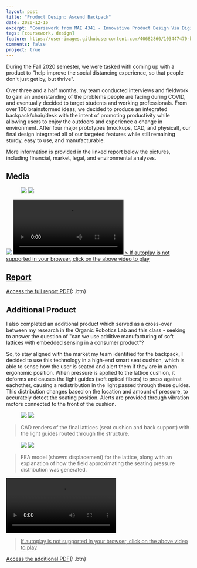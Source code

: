 ```yaml
---
layout: post
title: "Product Design: Ascend Backpack"
date: 2020-12-16
excerpt: "Coursework from MAE 4341 - Innovative Product Design Via Digital Manufacturing"
tags: [coursework, design]
feature: https://user-images.githubusercontent.com/40682860/103447470-b658b800-4c59-11eb-89d8-ac01760d7504.png
comments: false
project: true
---
```


During the Fall 2020 semester, we were tasked with coming up with a product to "help improve the social distancing experience, so that people don't just get by, but thrive". 

Over three and a half months, my team conducted interviews and fieldwork to gain an understanding of the problems people are facing during COVID, and eventually decided to target students and working professionals. From over 100 brainstormed ideas, we decided to produce an integrated backpack/chair/desk with the intent of promoting productivity while allowing users to enjoy the outdoors and experience a change in environment. After four major prototypes (mockups, CAD, and physical), our final design integrated all of our targeted features while still remaining sturdy, easy to use, and manufacturable. 

More information is provided in the linked report below the pictures, including financial, market, legal, and environmental analyses. 

## Media

<figure class="half">
    <a href="/assets/img/4340/frontIso.png"><img src="/assets/img/4340/frontIso.png"></a>
    <a href="/assets/img/4340/rearIso.png"><img src="/assets/img/4340/rearIso.png"></a>
</figure>
<a href="/assets/img/4340/deployed.png"><img src="/assets/img/4340/deployed.png"></a>
<a href="/assets/img/4340/animation.mp4"><video autoplay source src="/assets/img/4340/animation.mp4" type="video/mp4" style="max-width: 100%; height: auto; width: auto;"></video>
> If autoplay is not supported in your browser, click on the above video to play

## Report
      
[Access the full report PDF](/pdfs/4340.pdf){: .btn}


## Additional Product

I also completed an additional product which served as a cross-over between my research in the Organic Robotics Lab and this class - seeking to answer the question of "can we use additive manufacturing of soft lattices with embedded sensing in a consumer product"?

So, to stay aligned with the market my team identified for the backpack, I decided to use this technology in a high-end smart seat cushion, which is able to sense how the user is seated and alert them if they are in a non-ergonomic position. When pressure is applied to the lattice cushion, it deforms and causes the light guides (soft optical fibers) to press against eachother, causing a redistribution in the light passed through these guides. This distribution changes based on the location and amount of pressure, to accurately detect the seating position. Alerts are provided through vibration motors connected to the front of the cushion. 

<figure class="half">
    <a href="/assets/img/4341/bottom.png"><img src="/assets/img/4341/bottom.png"></a>
    <a href="/assets/img/4341/top.png"><img src="/assets/img/4341/top.png"></a>
</figure>

> CAD renders of the final lattices (seat cushion and back support) with the light guides routed through the structure.  

<figure class="half">
    <a href="/assets/img/4341/FEA.png"><img src="/assets/img/4341/FEA.png"></a>
    <a href="/assets/img/4341/fields.png"><img src="/assets/img/4341/fields.png"></a>
</figure>

> FEA model (shown: displacement) for the lattice, along with an explanation of how the field approximating the seating pressure distribution was generated. 

<a href="/assets/img/4341/animation.mp4"><video autoplay source src="/assets/img/4341/animation.mp4" type="video/mp4" style="max-width: 100%; height: auto; width: auto;"></video>
> If autoplay is not supported in your browser, click on the above video to play

[Access the additional PDF](/pdfs/4341addition.pdf){: .btn}

